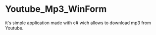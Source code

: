 # Youtube_Mp3_WinForm
it's simple application made with c# wich allows to download mp3 from Youtube.
